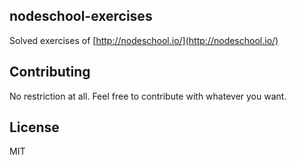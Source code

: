 nodeschool-exercises
----------

Solved exercises of [http://nodeschool.io/](http://nodeschool.io/)

## Contributing

No restriction at all. Feel free to contribute with whatever you want.

## License

MIT
